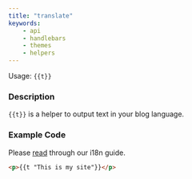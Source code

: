 ```yaml
---
title: "translate"
keywords:
    - api
    - handlebars
    - themes
    - helpers
---
```


Usage: `{{t}}`

### Description

`{{t}}` is a helper to output text in your blog language.

### Example Code

Please [read](/docs/i18n) through our i18n guide.

```html
<p>{{t "This is my site"}}</p>
```

